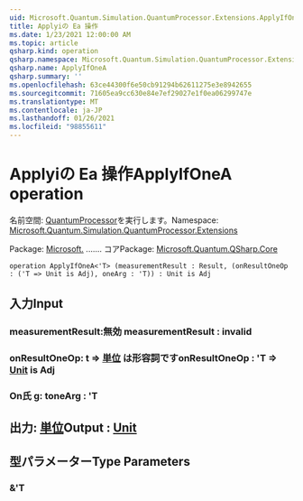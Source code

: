 ```yaml
---
uid: Microsoft.Quantum.Simulation.QuantumProcessor.Extensions.ApplyIfOneA
title: Applyiの Ea 操作
ms.date: 1/23/2021 12:00:00 AM
ms.topic: article
qsharp.kind: operation
qsharp.namespace: Microsoft.Quantum.Simulation.QuantumProcessor.Extensions
qsharp.name: ApplyIfOneA
qsharp.summary: ''
ms.openlocfilehash: 63ce44300f6e50cb91294b62611275e3e8942655
ms.sourcegitcommit: 71605ea9cc630e84e7ef29027e1f0ea06299747e
ms.translationtype: MT
ms.contentlocale: ja-JP
ms.lasthandoff: 01/26/2021
ms.locfileid: "98855611"
---
```

# <a name="applyifonea-operation"></a><span data-ttu-id="c4961-102">Applyiの Ea 操作</span><span class="sxs-lookup"><span data-stu-id="c4961-102">ApplyIfOneA operation</span></span>

<span data-ttu-id="c4961-103">名前空間: [QuantumProcessor](xref:Microsoft.Quantum.Simulation.QuantumProcessor.Extensions)を実行します。</span><span class="sxs-lookup"><span data-stu-id="c4961-103">Namespace: [Microsoft.Quantum.Simulation.QuantumProcessor.Extensions](xref:Microsoft.Quantum.Simulation.QuantumProcessor.Extensions)</span></span>

<span data-ttu-id="c4961-104">Package: [Microsoft.](https://nuget.org/packages/Microsoft.Quantum.QSharp.Core) ....... コア</span><span class="sxs-lookup"><span data-stu-id="c4961-104">Package: [Microsoft.Quantum.QSharp.Core](https://nuget.org/packages/Microsoft.Quantum.QSharp.Core)</span></span>




```qsharp
operation ApplyIfOneA<'T> (measurementResult : Result, (onResultOneOp : ('T => Unit is Adj), oneArg : 'T)) : Unit is Adj
```


## <a name="input"></a><span data-ttu-id="c4961-105">入力</span><span class="sxs-lookup"><span data-stu-id="c4961-105">Input</span></span>

### <a name="measurementresult--__invalidresult__"></a><span data-ttu-id="c4961-106">measurementResult:__無効 <Result>__</span><span class="sxs-lookup"><span data-stu-id="c4961-106">measurementResult : __invalid<Result>__</span></span>




### <a name="onresultoneop--t--unit--is-adj"></a><span data-ttu-id="c4961-107">onResultOneOp: t => [単位](xref:microsoft.quantum.lang-ref.unit)  は形容詞です</span><span class="sxs-lookup"><span data-stu-id="c4961-107">onResultOneOp : 'T => [Unit](xref:microsoft.quantum.lang-ref.unit)  is Adj</span></span>




### <a name="onearg--t"></a><span data-ttu-id="c4961-108">On氏 g: t</span><span class="sxs-lookup"><span data-stu-id="c4961-108">oneArg : 'T</span></span>





## <a name="output--unit"></a><span data-ttu-id="c4961-109">出力: [単位](xref:microsoft.quantum.lang-ref.unit)</span><span class="sxs-lookup"><span data-stu-id="c4961-109">Output : [Unit](xref:microsoft.quantum.lang-ref.unit)</span></span>



## <a name="type-parameters"></a><span data-ttu-id="c4961-110">型パラメーター</span><span class="sxs-lookup"><span data-stu-id="c4961-110">Type Parameters</span></span>

### <a name="t"></a><span data-ttu-id="c4961-111">&</span><span class="sxs-lookup"><span data-stu-id="c4961-111">'T</span></span>


